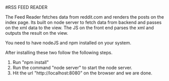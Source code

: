 #RSS FEED READER

The Feed Reader fetches data from reddit.com and renders the posts on the index page. Its built on node server to fetch data from backend and passes on the xml data to the view. The JS on the front end parses the xml and outputs the result on the view.

You need to have nodeJS and npm installed on your system.

After installing these two follow the following steps.

1. Run "npm install"
2. Run the command "node server" to start the node server.
3. Hit the url "http://localhost:8080" on the browser and we are done.
